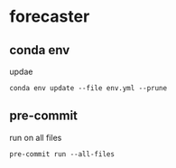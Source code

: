 # forecaster




## conda env
updae
```
conda env update --file env.yml --prune
```

## pre-commit
run on all files
```
pre-commit run --all-files
```
